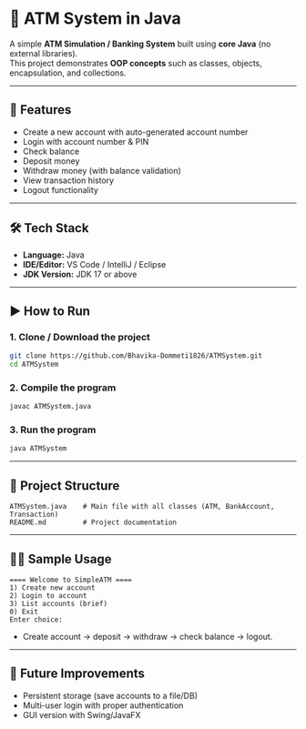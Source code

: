 # 🏦 ATM System in Java

A simple **ATM Simulation / Banking System** built using **core Java** (no external libraries).  
This project demonstrates **OOP concepts** such as classes, objects, encapsulation, and collections.

---

## 📌 Features
- Create a new account with auto-generated account number  
- Login with account number & PIN  
- Check balance  
- Deposit money  
- Withdraw money (with balance validation)  
- View transaction history  
- Logout functionality  

---

## 🛠️ Tech Stack
- **Language:** Java  
- **IDE/Editor:** VS Code / IntelliJ / Eclipse  
- **JDK Version:** JDK 17 or above  

---

## ▶️ How to Run

### 1. Clone / Download the project
```bash
git clone https://github.com/Bhavika-Dommeti1826/ATMSystem.git
cd ATMSystem
````

### 2. Compile the program

```bash
javac ATMSystem.java
```

### 3. Run the program

```bash
java ATMSystem
```

---

## 📂 Project Structure

```
ATMSystem.java    # Main file with all classes (ATM, BankAccount, Transaction)
README.md         # Project documentation
```

---

## 🧑‍💻 Sample Usage

```
==== Welcome to SimpleATM ====
1) Create new account
2) Login to account
3) List accounts (brief)
0) Exit
Enter choice:
```

* Create account → deposit → withdraw → check balance → logout.

---

## 🚀 Future Improvements

* Persistent storage (save accounts to a file/DB)
* Multi-user login with proper authentication
* GUI version with Swing/JavaFX
